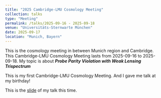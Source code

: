 ```yaml
---
title: "2025 Cambridge-LMU Cosmology Meeting"
collection: talks
type: "Meeting"
permalink: /talks/2025-09-16 - 2025-09-18
venue: "Universitäts-Sternwarte München"
date: 2025-09-17
location: "Munich, Bayern"
---
```


This is the cosmology meeting in between Munich region and Cambridge. This Cambridge-LMU Cosmology Meeting lasts from 2025-09-16 to 2025-09-18. My topic is about _**Probe Parity Violation with Weak Lensing Trispectrum**_



This is my first Cambridge-LMU Cosmology Meeting. And I gave me talk at my birthday! 

This is the <a href="https://chen-sijin.github.io/Sijin-Chen.github.io/files/talk_slides/2025-Cambridge-LMU_WL_trispectrum.pdf" target="_blank">slide</a> of my talk this time. 


<!--


The ITP building looks very nice, and the old castle look beutiful under the sunset

<img src="../images/2025-ITP-Heidelberg-Seminar/ITP_building.jpg"  style="zoom: 40%;" />

<img src="../images/2025-ITP-Heidelberg-Seminar/castle_Heidelberg.jpg"  style="zoom: 40%;" />

<img src="../images/2025-ITP-Heidelberg-Seminar/2025-ITP-Castle.jpg"  style="zoom: 40%;" />

<img src="../images/2025-ITP-Heidelberg-Seminar/2025-Heidelberg-sunset.jpg"  style="zoom: 40%;" />

<img src="../images/2025-ITP-Heidelberg-Seminar/2025-Heidelberg-river.jpg"  style="zoom: 40%;" />

-->
